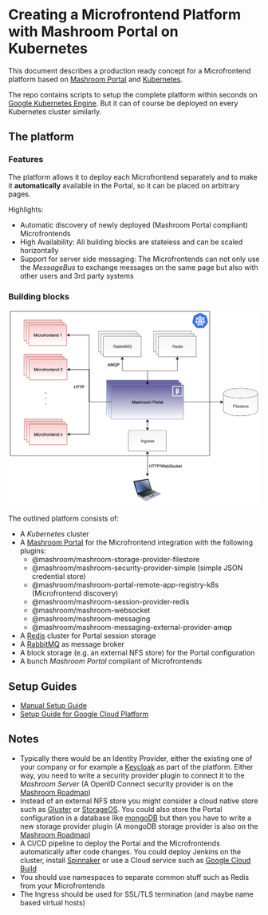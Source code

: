 
# Creating a Microfrontend Platform with Mashroom Portal on Kubernetes

This document describes a production ready concept for a Microfrontend platform based
on [Mashroom Portal](https://mashroom-server.com) and [Kubernetes](https://kubernetes.io).

The repo contains scripts to setup the complete platform within seconds on [Google Kubernetes Engine](https://cloud.google.com/kubernetes-engine).
But it can of course be deployed on every Kubernetes cluster similarly.

## The platform

### Features

The platform allows it to deploy each Microfrontend separately and to make it **automatically** available in the Portal,
so it can be placed on arbitrary pages.

Highlights:

 * Automatic discovery of newly deployed (Mashroom Portal compliant) Microfrontends
 * High Availability: All building blocks are stateless and can be scaled horizontally
 * Support for server side messaging: The Microfrontends can not only use the *MessageBus* to exchange messages on the same page
   but also with other users and 3rd party systems

### Building blocks

![The platform](./images/platform.png)

The outlined platform consists of:

 * A *Kubernetes* cluster
 * A [Mashroom Portal](https://mashroom-server.com) for the Microfrontend integration with the following plugins:
     * @mashroom/mashroom-storage-provider-filestore
     * @mashroom/mashroom-security-provider-simple (simple JSON credential store)
     * @mashroom/mashroom-portal-remote-app-registry-k8s (Microfrontend discovery)
     * @mashroom/mashroom-session-provider-redis
     * @mashroom/mashroom-websocket
     * @mashroom/mashroom-messaging
     * @mashroom/mashroom-messaging-external-provider-amqp
 * A [Redis](https://redis.io/) cluster for Portal session storage
 * A [RabbitMQ](https://www.rabbitmq.com/) as message broker
 * A block storage (e.g. an external NFS store) for the Portal configuration
 * A bunch *Mashroom Portal* compliant of Microfrontends

## Setup Guides

 * [Manual Setup Guide](SETUP_MANUAL.md)
 * [Setup Guide for Google Cloud Platform](SETUP_GCP.md)

## Notes

 * Typically there would be an Identity Provider, either the existing one of your company or for example a [Keycloak](https://www.keycloak.org/)
   as part of the platform. Either way, you need to write a security provider plugin to connect it to the *Mashroom Server*
   (A OpenID Connect security provider is on the [Mashroom Roadmap](https://github.com/nonblocking/mashroom/blob/master/ROADMAP.md))
 * Instead of an external NFS store you might consider a cloud native store such as [Gluster](https://www.gluster.org/) or [StorageOS](https://storageos.com/).
   You could also store the Portal configuration in a database like [mongoDB](https://www.mongodb.com/) but then you have to write a new
   storage provider plugin (A mongoDB storage provider is also on the [Mashroom Roadmap](https://github.com/nonblocking/mashroom/blob/master/ROADMAP.md))
 * A CI/CD pipeline to deploy the Portal and the Microfrontends automatically after code changes.
   You could deploy Jenkins on the cluster, install [Spinnaker](https://www.spinnaker.io/)
   or use a Cloud service such as [Google Cloud Build](https://github.com/marketplace/google-cloud-build)
 * You should use namespaces to separate common stuff such as Redis from your Microfrontends
 * The Ingress should be used for SSL/TLS termination (and maybe name based virtual hosts)

